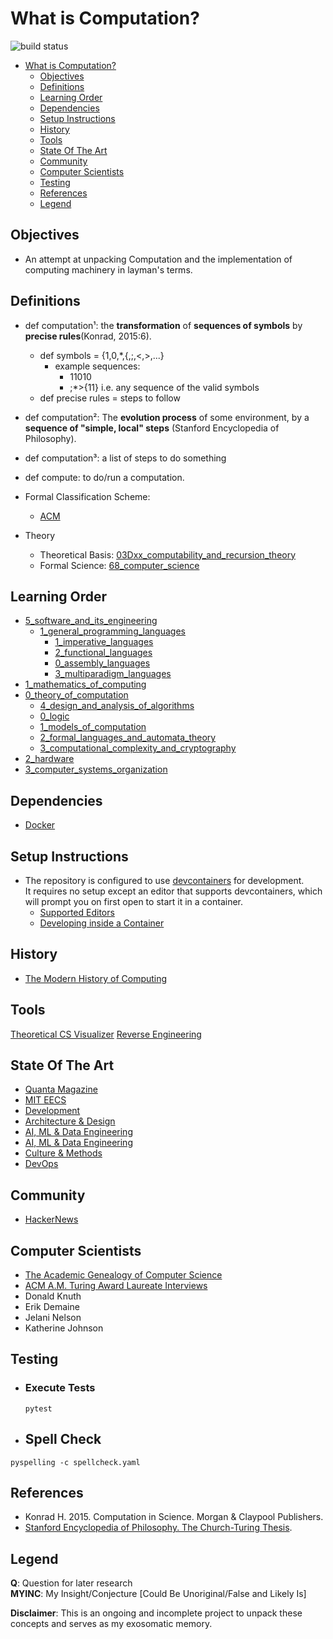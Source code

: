 # What is Computation?
![build status](https://github.com/praisetompane/computation/actions/workflows/computation.yaml/badge.svg) <br>

- [What is Computation?](#what-is-computation)
  - [Objectives](#objectives)
  - [Definitions](#definitions)
  - [Learning Order](#learning-order)
  - [Dependencies](#dependencies)
  - [Setup Instructions](#setup-instructions)
  - [History](#history)
  - [Tools](#tools)
  - [State Of The Art](#state-of-the-art)
  - [Community](#community)
  - [Computer Scientists](#computer-scientists)
  - [Testing](#testing)
  - [References](#references)
  - [Legend](#legend)

## Objectives
- An attempt at unpacking Computation and the implementation of computing machinery in layman's terms.

## Definitions
- def computation¹: the **transformation** of **sequences of symbols** by **precise rules**(Konrad, 2015:6).
  - def symbols = {1,0,\*,{,;,<,>,...}
    - example sequences:
      - 11010
      - ;\*>{11}
        i.e. any sequence of the valid symbols
  - def precise rules = steps to follow

- def computation²: The **evolution process** of some environment, by a **sequence of "simple, local" steps** (Stanford Encyclopedia of Philosophy).
- def computation³: a list of steps to do something
- def compute: to do/run a computation.

- Formal Classification Scheme:
  - [ACM](https://dl.acm.org/ccs)

- Theory
  - Theoretical Basis: [03Dxx_computability_and_recursion_theory](https://zbmath.org/classification/?q=cc%3A03D)
  - Formal Science: [68_computer_science](https://zbmath.org/classification/?q=cc%3A68)

## Learning Order
- [5_software_and_its_engineering](5_software_and_its_engineering)
  - [1_general_programming_languages](5_software_and_its_engineering/0_software_notations_and_tools/1_general_programming_languages)
    - [1_imperative_languages](5_software_and_its_engineering/0_software_notations_and_tools/1_general_programming_languages/0_language_types/1_imperative_languages.txt)
    - [2_functional_languages](5_software_and_its_engineering/0_software_notations_and_tools/1_general_programming_languages/0_language_types/2_functional_languages.txt)
    - [0_assembly_languages](5_software_and_its_engineering/0_software_notations_and_tools/1_general_programming_languages/0_language_types/0_assembly_languages.txt)
    - [3_multiparadigm_languages](5_software_and_its_engineering/0_software_notations_and_tools/1_general_programming_languages/0_language_types/3_multiparadigm_languages.txt)
- [1_mathematics_of_computing](1_mathematics_of_computing/)
- [0_theory_of_computation](0_theory_of_computation)
  - [4_design_and_analysis_of_algorithms](0_theory_of_computation/4_design_and_analysis_of_algorithms/)
  - [0_logic](0_theory_of_computation/0_logic)
  - [1_models_of_computation](0_theory_of_computation/1_models_of_computation/0_computability/)
  - [2_formal_languages_and_automata_theory](0_theory_of_computation/2_formal_languages_and_automata_theory)
  - [3_computational_complexity_and_cryptography](0_theory_of_computation/3_computational_complexity_and_cryptography)
- [2_hardware](2_hardware)
- [3_computer_systems_organization](3_computer_systems_organization/)

## Dependencies
- [Docker](https://docs.docker.com/get-started/)

## Setup Instructions
- The repository is configured to use [devcontainers](https://containers.dev) for development. <br>It requires no setup except an editor that supports devcontainers, which will prompt you on first open to start it in a container.
    - [Supported Editors](https://containers.dev/supporting)
    - [Developing inside a Container](https://code.visualstudio.com/docs/devcontainers/containers)

## History
- [The Modern History of Computing](https://plato.stanford.edu/entries/computing-history/)

## Tools
[Theoretical CS Visualizer](https://www.theoreticalcs.io/)
[Reverse Engineering](https://crackmes.one)

## State Of The Art
- [Quanta Magazine](https://www.quantamagazine.org/computer-science/)
- [MIT EECS](https://www.eecs.mit.edu/research/computer-science/)
- [Development](https://www.infoq.com/development/)
- [Architecture & Design](https://www.infoq.com/architecture-design/)
- [AI, ML & Data Engineering](https://www.infoq.com/ai-ml-data-eng/)
- [AI, ML & Data Engineering](https://read.deeplearning.ai/the-batch/)
- [Culture & Methods](https://www.infoq.com/culture-methods/)
- [DevOps](https://www.infoq.com/devops/)

## Community
- [HackerNews](https://news.ycombinator.com/news)

## Computer Scientists
- [The Academic Genealogy of Computer Science](https://academictree.org/computerscience/)
- [ACM A.M. Turing Award Laureate Interviews](https://www.youtube.com/playlist?list=PLn0nrSd4xjjaSLBSzmno-3Ods6FJE9nlO)
- Donald Knuth
- Erik Demaine
- Jelani Nelson
- Katherine Johnson

## Testing
- ### Execute Tests
  ```shell
  pytest
  ```

- ## Spell Check
```shell
pyspelling -c spellcheck.yaml
```

## References
- Konrad H. 2015. Computation in Science. Morgan & Claypool Publishers.
- [Stanford Encyclopedia of Philosophy. The Church-Turing Thesis](https://plato.stanford.edu/entries/church-turing/).

## Legend
**Q**: Question for later research<br>
**MYINC**: My Insight/Conjecture [Could Be Unoriginal/False and Likely Is]

**Disclaimer**: This is an ongoing and incomplete project to unpack these concepts and serves as my exosomatic memory.